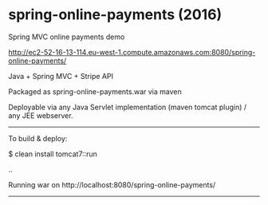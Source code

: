 # spring-online-payments (2016)
Spring MVC online payments demo

http://ec2-52-16-13-114.eu-west-1.compute.amazonaws.com:8080/spring-online-payments/

Java + Spring MVC + Stripe API

Packaged as spring-online-payments.war via maven 

Deployable via any Java Servlet implementation (maven tomcat plugin) / any JEE webserver.

---------------------------------------

To build & deploy:

$ clean install tomcat7::run

..

Running war on http://localhost:8080/spring-online-payments/

-----------------------
